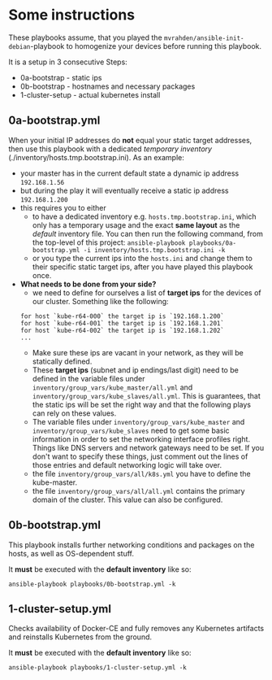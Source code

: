 # Some instructions

These playbooks assume, that you played the `mvrahden/ansible-init-debian`-playbook to homogenize your devices before running this playbook.

It is a setup in 3 consecutive Steps:

- 0a-bootstrap - static ips
- 0b-bootstrap - hostnames and necessary packages
- 1-cluster-setup - actual kubernetes install

## 0a-bootstrap.yml

When your initial IP addresses do **not** equal your static target addresses, then use this playbook with a dedicated *temporary inventory* (./inventory/hosts.tmp.bootstrap.ini).
As an example:

- your master has in the current default state a dynamic ip address `192.168.1.56`
- but during the play it will eventually receive a static ip address `192.168.1.200`
- this requires you to either
  - to have a dedicated inventory e.g. `hosts.tmp.bootstrap.ini`, which only has a temporary usage and the exact **same layout** as the *default* inventory file. You can then run the following command, from the top-level of this project: `ansible-playbook playbooks/0a-bootstrap.yml -i inventory/hosts.tmp.bootstrap.ini -k`
  - or you type the current ips into the `hosts.ini` and change them to their specific static target ips, after you have played this playbook once.
- **What needs to be done from your side?**
  - we need to define for ourselves a list of **target ips** for the devices of our cluster. Something like the following:   
  ```[bash]
  for host `kube-r64-000` the target ip is `192.168.1.200`
  for host `kube-r64-001` the target ip is `192.168.1.201`
  for host `kube-r64-002` the target ip is `192.168.1.202`
  ...
  ```
  - Make sure these ips are vacant in your network, as they will be statically defined.
  - These **target ips** (subnet and ip endings/last digit) need to be defined in the variable files under `inventory/group_vars/kube_master/all.yml` and `inventory/group_vars/kube_slaves/all.yml`. This is guarantees, that the static ips will be set the right way and that the following plays can rely on these values.
  - The variable files under `inventory/group_vars/kube_master` and `inventory/group_vars/kube_slaves` need to get some basic information in order to set the networking interface profiles right. Things like DNS servers and network gateways need to be set. If you don't want to specify these things, just comment out the lines of those entries and default networking logic will take over.
  - the file `inventory/group_vars/all/k8s.yml` you have to define the kube-master.
  - the file `inventory/group_vars/all/all.yml` contains the primary domain of the cluster. This value can also be configured.

## 0b-bootstrap.yml

This playbook installs further networking conditions and packages on the hosts, as well as OS-dependent stuff.

It **must** be executed with the **default inventory** like so:

`ansible-playbook playbooks/0b-bootstrap.yml -k`

## 1-cluster-setup.yml

Checks availability of Docker-CE and fully removes any Kubernetes artifacts and reinstalls Kubernetes from the ground.

It **must** be executed with the **default inventory** like so:

`ansible-playbook playbooks/1-cluster-setup.yml -k`
